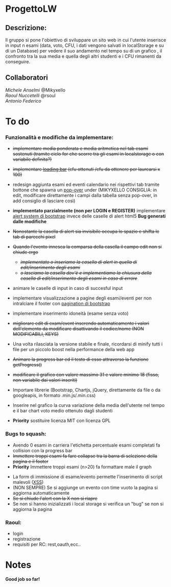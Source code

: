 # ProgettoLW
## Descrizione:
Il gruppo si pone l'obiettivo di  sviluppare un sito web in cui l'utente inserisce in input n esami  (data, voto, CFU, i dati vengono salvati in localStorage e su di un Database) per vedere il suo andamento nel tempo su di un grafico , il confronto tra la sua media e quella degli altri studenti e i CFU rimanenti da conseguire.

## Collaboratori
*Michele Anselmi* @Mikyxello   
*Raoul Nuccetelli* @rsoul   
*Antonio Federico*



# To do 

### Funzionalità e modifiche da implementare:
* <del>implementare media ponderata e media aritmetica nel tab esami sostenuti (tramite ciclo for che scorre tra gli esami in localstorage o con variabile definita?)</del>
* <del>implementare [loading bar](https://getbootstrap.com/docs/4.0/components/progress/) (cfu ottenuti /cfu da ottenere per laurearsi x 100)</del>
* redesign aggiunta esami ed eventi calendario nei rispettivi tab tramite bottone che spawna un [pop-over](https://getbootstrap.com/docs/4.0/components/alerts/) under (MIKYXELLO CONSIGLIA: in edit, modificare direttamente i campi dalla tabella senza pop-over, in add consiglio di lasciare così)
* **implementato parzialmente (non per LOGIN e REGISTER)** implementare [alert system di bootstrap](https://getbootstrap.com/docs/4.0/components/alerts/) invece delle caselle di alert html5    **Bug generati dalle modifiche**   
 * <del>Nonostante la casella di alert sia invisibile occupa lo spazio e shifta le tab di parecchi pixel</del>
 * <del>Quando l'evento innesca la comparsa della casella il campo edit non si chiude ergo</del>
   * <del>*implementato o inseriamo la casella di alert in quella di edit/inserimento degli esami*</del>
   * <del>*o lasciamo la casella dov'è e implementiamo la chiusura della casella di edit/inserimento degli esami in caso di errore*</del>

* animare le caselle di input in caso di succesful input
* implementare visualizzazione a pagine degli esami/eventi per non intralciare il footer con [pagination di bootstrap](https://v4-alpha.getbootstrap.com/components/pagination/)
* implementare inserimento idoneità (esame senza voto)
* <del>migliorare edit di exam/event inserendo automaticamente i valori dell'elemento da modificare disattivando il codice/nome (NON MODIFICABILI, KEYS)</del>
* Una volta rilasciata la versione stabile e finale, ricordarsi di minify tutti i file per un piccolo boost nella performance della web app
* <del>Animare la progress bar ed il testo di esso attraverso la funzione getProgress()</del>
* <del>modificare il grafico con valore massimo 31 e valore minimo 18 (fisso, non variabile dai valori inseriti)</del>
* Importare librerie (Bootstrap, Chartjs, jQuery, direttamente da file o da googleapis, in formato .min.js/.min.css)
* Inserire nel grafico la curva variazione della media dell'utente nel tempo e il bar chart voto medio ottenuto dagli studenti
* **Priority** sostituire licenza MIT con licenza GPL

### Bugs to squash:
- Avendo 0 esami in carriera l'etichetta percentuale esami completati fa collision con la progress bar
- <del>Immettere troppi esami fa fare collapse tra la barra di selezione della pagina e il footer</del>
- **Priority** Immettere troppi esami (n>20) fa formattare male il graph
* La form  di immissione di esame/evento permette l'inserimento di script malevoli ([XSS](https://www.acunetix.com/websitesecurity/cross-site-scripting/))
* (NON SEMPRE) Se si aggiunge un evento con time vuoto la pagina si aggiorna automaticamente
* <del>Se si chiude l'alert con la X non si riapre</del>
* Se non si hanno inizializzati i local storage si verifica un "bug" se non si aggiorna la pagina

### Raoul:
- login
- registrazione
- requisiti per RC: rest,oauth,ecc..

# Notes



**Good job so far!**
